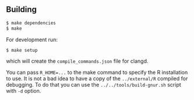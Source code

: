 ## Building

```sh
$ make dependencies
$ make
```

For development run:

```sh
$ make setup
```

which will create the `compile_commands.json` file for clangd.

You can pass `R_HOME=...` to the make command to specify the R installation to use.
It is not a bad idea to have a copy of the `../external/R` compiled for debugging.
To do that you can use the `../../tools/build-gnur.sh` script with `-d` option.
